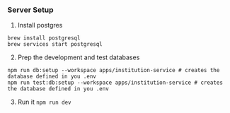 ### Server Setup

1. Install postgres

```shell
brew install postgresql
brew services start postgresql
```

2. Prep the development and test databases

```shell
npm run db:setup --workspace apps/institution-service # creates the database defined in you .env
npm run test:db:setup --workspace apps/institution-service # creates the database defined in you .env
```

3. Run it `npm run dev`
